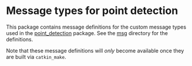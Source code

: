 # Message types for point detection

This package contains message definitions for the custom message types used in
the [point_detection](../point_detection) package. See the [msg](msg/) directory
for the definitions.

Note that these message definitions will *only* become available once they are
built via ``catkin_make``.
